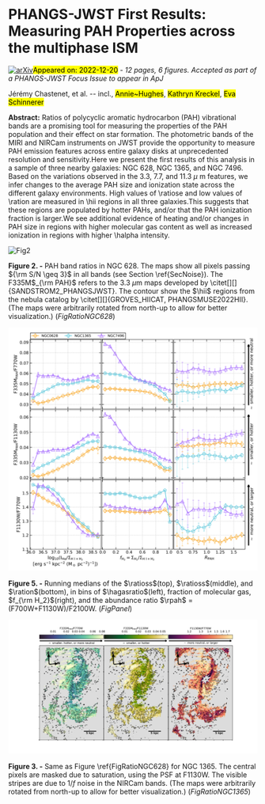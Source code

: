 <div class="macros" style="visibility:hidden;">
$\newcommand{\ensuremath}{}$
$\newcommand{\xspace}{}$
$\newcommand{\object}[1]{\texttt{#1}}$
$\newcommand{\farcs}{{.}''}$
$\newcommand{\farcm}{{.}'}$
$\newcommand{\arcsec}{''}$
$\newcommand{\arcmin}{'}$
$\newcommand{\ion}[2]{#1#2}$
$\newcommand{\textsc}[1]{\textrm{#1}}$
$\newcommand{\hl}[1]{\textrm{#1}}$
$\newcommand{\XX}{\textbf{Flag!}\xspace}$
$\newcommand{\coto}{^{12}{\rm CO}~(2\to1)\xspace}$
$\newcommand{\halpha}{H\alpha\xspace}$
$\newcommand{\hii}{\ion{H}{2}\xspace}$
$\newcommand{\hone}{H{\sc i}\xspace}$
$\newcommand{\ration}{F1130W/F770W\xspace}$
$\newcommand{\ratioss}{F335M_{\rm PAH}/F770W\xspace}$
$\newcommand{\ratiose}{F335M_{\rm PAH}/F1130W\xspace}$
$\newcommand{\hagasratio}{I_{\rm H{\alpha}}/\Sigma_{\rm H{\sc I}+H_2}\xspace}$
$\newcommand{\rpah}{R_{\rm PAH}\xspace}$
$\newcommand{\mjysr}{MJy~sr^{-1}\xspace}$</div>

<div class="macros" style="visibility:hidden;">
$\newcommand{\ensuremath}{}$
$\newcommand{\xspace}{}$
$\newcommand{\object}[1]{\texttt{#1}}$
$\newcommand{\farcs}{{.}''}$
$\newcommand{\farcm}{{.}'}$
$\newcommand{\arcsec}{''}$
$\newcommand{\arcmin}{'}$
$\newcommand{\ion}[2]{#1#2}$
$\newcommand{\textsc}[1]{\textrm{#1}}$
$\newcommand{\hl}[1]{\textrm{#1}}$
$\newcommand{\XX}{\textbf{Flag!}\xspace}$
$\newcommand{\coto}{^{12}{\rm CO}~(2\to1)\xspace}$
$\newcommand{\halpha}{H\alpha\xspace}$
$\newcommand{\hii}{\ion{H}{2}\xspace}$
$\newcommand{\hone}{H{\sc i}\xspace}$
$\newcommand{\ration}{F1130W/F770W\xspace}$
$\newcommand{\ratioss}{F335M_{\rm PAH}/F770W\xspace}$
$\newcommand{\ratiose}{F335M_{\rm PAH}/F1130W\xspace}$
$\newcommand{\hagasratio}{I_{\rm H{\alpha}}/\Sigma_{\rm H{\sc I}+H_2}\xspace}$
$\newcommand{\rpah}{R_{\rm PAH}\xspace}$
$\newcommand{\mjysr}{MJy~sr^{-1}\xspace}$</div>



<div id="title">

# PHANGS-JWST First Results: Measuring PAH Properties across the multiphase ISM

</div>
<div id="comments">

[![arXiv](https://img.shields.io/badge/arXiv-2212.10512-b31b1b.svg)](https://arxiv.org/abs/2212.10512)<mark>Appeared on: 2022-12-20</mark> - _12 pages, 6 figures. Accepted as part of a PHANGS-JWST Focus Issue to appear in ApJ_

</div>
<div id="authors">

Jérémy Chastenet, et al. -- incl., <mark>Annie~Hughes</mark>, <mark>Kathryn Kreckel</mark>, <mark>Eva Schinnerer</mark>

</div>
<div id="abstract">

**Abstract:** Ratios of polycyclic aromatic hydrocarbon (PAH) vibrational bands are a promising tool for measuring the properties of the PAH population and their effect on star formation.  The photometric bands of the MIRI and NIRCam instruments on JWST provide the opportunity to measure PAH emission features across entire galaxy disks at unprecedented resolution and sensitivity.Here we present the first results of this analysis in a sample of three nearby galaxies: NGC 628, NGC 1365, and NGC 7496.  Based on the variations observed in the 3.3, 7.7, and 11.3 $\mu$ m features, we infer changes to the average PAH size and ionization state across the different galaxy environments.  High values of \ratiose and low values of \ration are measured in \hii regions in all three galaxies.This suggests that these regions are populated by hotter PAHs, and/or that the PAH ionization fraction is larger.We see additional evidence of heating and/or changes in PAH size in regions with higher molecular gas content as well as increased ionization in regions with higher \halpha intensity.

</div>

<div id="div_fig1">

<img src="tmp_2212.10512/./ratios_all_maps_ngc0628_v2.png" alt="Fig2" width="100%"/>

**Figure 2. -** PAH band ratios in NGC 628. The maps show all pixels passing ${\rm S/N \geq 3}$ in all bands (see Section \ref{SecNoise}).
    The F335M$_{\rm PAH}$ refers to the 3.3 $\mu$m maps developed by \citet[][]{SANDSTROM2_PHANGSJWST}.
    The contour show the $\hii$ regions from the nebula catalog by \citet[][]{GROVES_HIICAT, PHANGSMUSE2022HII}.
    (The maps were arbitrarily rotated from north-up to allow for better visualization.)
     (*FigRatioNGC628*)

</div>
<div id="div_fig2">

<img src="tmp_2212.10512/./ratios_1d_hists.png" alt="Fig5" width="100%"/>

**Figure 5. -** Running medians of the $\ratioss$(top), $\ratioss$(middle), and $\ration$(bottom), in bins of $\hagasratio$(left), fraction of molecular gas, $f_{\rm H_2}$(right), and the abundance ratio $\rpah$ = (F700W+F1130W)/F2100W. (*FigPanel*)

</div>
<div id="div_fig3">

<img src="tmp_2212.10512/./ratios_all_maps_ngc1365_v2.png" alt="Fig3" width="100%"/>

**Figure 3. -** Same as Figure \ref{FigRatioNGC628} for NGC 1365. The central pixels are masked due to saturation, using the PSF at F1130W. The visible stripes are due to $1/f$ noise in the NIRCam bands.
    (The maps were arbitrarily rotated from north-up to allow for better visualization.) (*FigRatioNGC1365*)

</div>